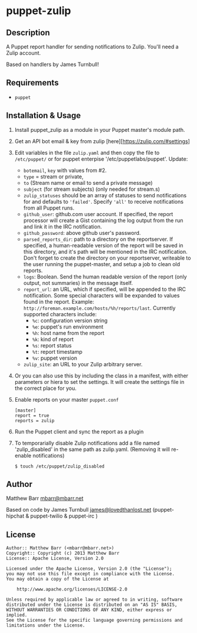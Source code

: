 puppet-zulip
=============

Description
-----------

A Puppet report handler for sending notifications to Zulip.  You'll
need a Zulip account.

Based on handlers by James Turnbull!

Requirements
------------

* `puppet`

Installation & Usage
--------------------

1.  Install puppet_zulip as a module in your Puppet master's module
    path.

2.  Get an API bot email & key from zulip [here][https://zulip.com/#settings]

3.  Edit variables in the file `zulip.yaml` and then copy the file to `/etc/puppet/` or for puppet enterpise '/etc/puppetlabs/puppet'.
    Update: 
    * `botemail`, `key` with values from #2.
    * `type`  = stream or private,
    * `to` (Stream name or email to send a private message)
    * `subject` (for stream subjects)   (only needed for stream.s)
    * `zulip_statuses` should be an array of statuses to send notifications for and defaults to `'failed'`. Specify `'all'` to receive notifications from all Puppet runs.
    * `github_user`: github.com user account. If specified, the report processor will create a Gist containing the log output from the run and link it in the IRC notification.
    * `github_password`: above github user's password.
    * `parsed_reports_dir`: path to a directory on the reportserver. If specified, a human-readable version of the report will be saved in this directory, and it's path will be mentioned in the IRC notification. Don't forget to create the directory on your reportserver, writeable to the user running the puppet-master, and setup a job to clean old reports.
    * `logs`: Boolean.  Send the human readable version of the report (only output, not summaries) in the message itself.
    * `report_url`: an URL, which if specified, will be appended to the IRC notification. Some special characters will be expanded to values found in the report. Example: `http://foreman.example.com/hosts/%h/reports/last`. Currently supported characters include:
      * `%c`: configuration version string
      * `%e`: puppet's run environment
      * `%h`: host name from the report
      * `%k`: kind of report
      * `%s`: report status
      * `%t`: report timestamp
      * `%v`: puppet version
    * `zulip_site`: an URL to your Zulip arbitrary server.

4. Or you can also use this by including the class in a manifest, with either parameters or hiera to set the settings. It will create the settings file in the correct place for you.

5.  Enable reports on your master `puppet.conf`

        [master]
        report = true
        reports = zulip

6.  Run the Puppet client and sync the report as a plugin

7.  To temporarially disable Zulip notifications add a file named 'zulip_disabled' in the same path as zulip.yaml.
    (Removing it will re-enable notifications)

        $ touch /etc/puppet/zulip_disabled

Author
------

Matthew Barr <mbarr@mbarr.net>

Based on code by James Turnbull <james@lovedthanlost.net>
(puppet-hipchat & puppet-twilio & puppet-irc )


License
-------

    Author:: Matthew Barr (<mbarr@mbarr.net>)
    Copyright:: Copyright (c) 2013 Matthew Barr
    License:: Apache License, Version 2.0

    Licensed under the Apache License, Version 2.0 (the "License");
    you may not use this file except in compliance with the License.
    You may obtain a copy of the License at

        http://www.apache.org/licenses/LICENSE-2.0

    Unless required by applicable law or agreed to in writing, software
    distributed under the License is distributed on an "AS IS" BASIS,
    WITHOUT WARRANTIES OR CONDITIONS OF ANY KIND, either express or implied.
    See the License for the specific language governing permissions and
    limitations under the License.
